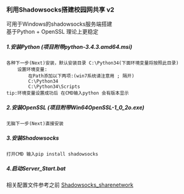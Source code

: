 ### 利用Shadowsocks搭建校园网共享 v2
	
可用于Windows的shadowsocks服务端搭建  
基于Python + OpenSSL  理论上更稳定  

##### 1.安装Python (项目附带python-3.4.3.amd64.msi)  
```
各种下一步(Next)安装，默认安装目录 C:\Python34(下面环境变量将按照此目录)  
    设置环境变量:  
        在Path添加以下两项:(win7系统请注意用 ; 隔开)  
	    C:\Python34  
	    C:\Python34\Scripts   
tip:环境变量设置成功后 在CMD输入python 会有版本显示  
```
##### 2.安装OpenSSL (项目附带Win64OpenSSL-1_0_2o.exe)  
	无脑下一步(Next)直接安装  
##### 3.安装Shadowsocks  
	打开CMD 输入pip install shadowsocks  
##### 4.启动Server_Start.bat  
相关配置文件参考之前 [Shadowsocks_sharenetwork](https://github.com/aowoiiii/Shadowsocks_sharenetwork)
